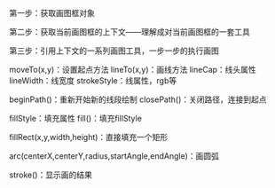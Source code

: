 第一步：获取画图框对象

第二步：获取当前画图框的上下文——理解成对当前画图框的一套工具

第三步：引用上下文的一系列画图工具，一步一步的执行画图



moveTo(x,y)：设置起点方法
lineTo(x,y)：画线方法
lineCap：线头属性
lineWidth：线宽度
strokeStyle：线属性，rgb等

beginPath()：重新开始新的线段绘制
closePath()：关闭路径，连接到起点

fillStyle：填充属性
fill()：填充fillStyle

fillRect(x,y,width,height)：直接填充一个矩形

arc(centerX,centerY,radius,startAngle,endAngle)：画圆弧

stroke()：显示画的结果
